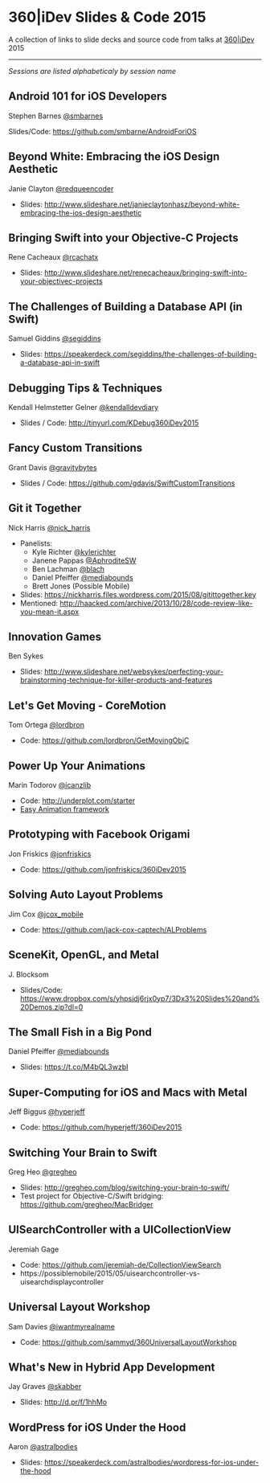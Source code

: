 360|iDev Slides & Code 2015
==============

A collection of links to slide decks and source code from talks at [360|iDev](http://360idev.com) 2015

-----

_Sessions are listed alphabeticaly by session name_


## Android 101 for iOS Developers
Stephen Barnes [@smbarnes](https://twitter.com/smbarnes)

Slides/Code: https://github.com/smbarne/AndroidForiOS


## Beyond White: Embracing the iOS Design Aesthetic
Janie Clayton [@redqueencoder](https://twitter.com/redqueencoder)

* Slides: http://www.slideshare.net/janieclaytonhasz/beyond-white-embracing-the-ios-design-aesthetic


## Bringing Swift into your Objective-C Projects
Rene Cacheaux [@rcachatx](https://twitter.com/rcachatx)

* Slides: http://www.slideshare.net/renecacheaux/bringing-swift-into-your-objectivec-projects


## The Challenges of Building a Database API (in Swift)
Samuel Giddins [@segiddins](https://twitter.com/segiddins)

* Slides: https://speakerdeck.com/segiddins/the-challenges-of-building-a-database-api-in-swift


## Debugging Tips & Techniques
Kendall Helmstetter Gelner [@kendalldevdiary](https://twitter.com/kendalldevdiary)

* Slides / Code: http://tinyurl.com/KDebug360iDev2015


## Fancy Custom Transitions
Grant Davis [@gravitybytes](https://twiter.com/gravitybytes)
* Slides / Code: https://github.com/gdavis/SwiftCustomTransitions


## Git it Together
Nick Harris [@nick_harris](https://twitter.com/nick_harris)

* Panelists:
  * Kyle Richter [@kylerichter](https://twitter.com/kylerichter)
  * Janene Pappas [@AphroditeSW](https://twitter.com/AphroditeSW)
  * Ben Lachman [@blach](https://twitter.com/blach)
  * Daniel Pfeiffer [@mediabounds](https://twitter.com/mediabounds)
  * Brett Jones (Possible Mobile)
* Slides: https://nickharris.files.wordpress.com/2015/08/gitittogether.key
* Mentioned: http://haacked.com/archive/2013/10/28/code-review-like-you-mean-it.aspx


## Innovation Games
Ben Sykes

* Slides:  http://www.slideshare.net/websykes/perfecting-your-brainstorming-technique-for-killer-products-and-features


## Let's Get Moving - CoreMotion
Tom Ortega [@lordbron](https://twitter.com/lordbron)

* Code: https://github.com/lordbron/GetMovingObjC


## Power Up Your Animations
Marin Todorov [@icanzlib](https://twitter.com/icanzlib)

* Code: http://underplot.com/starter
* [Easy Animation framework](https://github.com/icanzilb/EasyAnimation)


## Prototyping with Facebook Origami
Jon Friskics [@jonfriskics](https://twitter.com/jonfriskics)

* Code: https://github.com/jonfriskics/360iDev2015


## Solving Auto Layout Problems
Jim Cox [@jcox_mobile](https://twitter.com/jcox_mobile)

* Code: https://github.com/jack-cox-captech/ALProblems


## SceneKit, OpenGL, and Metal
J. Blocksom

* Slides/Code: https://www.dropbox.com/s/yhpsidj6rjx0yp7/3Dx3%20Slides%20and%20Demos.zip?dl=0


## The Small Fish in a Big Pond
Daniel Pfeiffer [@mediabounds](https://twitter.com/mediabounds)

* Slides: https://t.co/M4bQL3wzbI


## Super-Computing for iOS and Macs with Metal
Jeff Biggus [@hyperjeff](https://twitter.com/hyperjeff)

* Code: https://github.com/hyperjeff/360iDev2015


## Switching Your Brain to Swift
Greg Heo [@gregheo](https://twitter.com/gregheo)

* Slides: http://gregheo.com/blog/switching-your-brain-to-swift/
* Test project for Objective-C/Swift bridging: https://github.com/gregheo/MacBridger


## UISearchController with a UICollectionView
Jeremiah Gage

* Code: https://github.com/jeremiah-de/CollectionViewSearch
* https://possiblemobile/2015/05/uisearchcontroller-vs-uisearchdisplaycontroller


## Universal Layout Workshop
Sam Davies [@iwantmyrealname](https://twitter.com/iwantmyrealname)

* Code: https://github.com/sammyd/360UniversalLayoutWorkshop


## What's New in Hybrid App Development
Jay Graves [@skabber](https://twitter.com/skabber)

* Slides: http://d.pr/f/1hhMo


## WordPress for iOS Under the Hood
Aaron [@astralbodies](https://github.com/astralbodies)

* Slides: https://speakerdeck.com/astralbodies/wordpress-for-ios-under-the-hood
